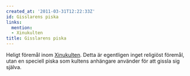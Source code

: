 ```yaml
---
created_at: '2011-03-31T12:22:33Z'
id: Gisslarens piska
links:
  mention:
  - Xinukulten
title: Gisslarens piska
---
```


Heligt föremål inom [Xinukulten]. Detta är egentligen inget religiöst föremål, utan en speciell
piska som kultens anhängare använder för att gissla sig själva.

  [Xinukulten]: Xinukulten
